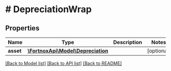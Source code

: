 # # DepreciationWrap

## Properties

Name | Type | Description | Notes
------------ | ------------- | ------------- | -------------
**asset** | [**\FortnoxApi\Model\Depreciation**](Depreciation.md) |  | [optional]

[[Back to Model list]](../../README.md#models) [[Back to API list]](../../README.md#endpoints) [[Back to README]](../../README.md)
